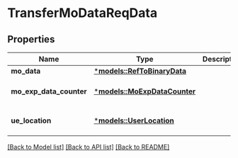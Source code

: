 # TransferMoDataReqData

## Properties
Name | Type | Description | Notes
------------ | ------------- | ------------- | -------------
**mo_data** | [***models::RefToBinaryData**](RefToBinaryData.md) |  | 
**mo_exp_data_counter** | [***models::MoExpDataCounter**](MoExpDataCounter.md) |  | [optional] [default to None]
**ue_location** | [***models::UserLocation**](UserLocation.md) |  | [optional] [default to None]

[[Back to Model list]](../README.md#documentation-for-models) [[Back to API list]](../README.md#documentation-for-api-endpoints) [[Back to README]](../README.md)


